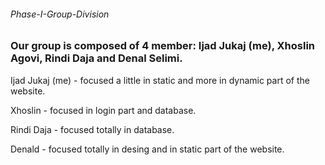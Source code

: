 ###### Phase-I-Group-Division
### Our group is  composed of 4 member: Ijad Jukaj (me), Xhoslin Agovi, Rindi Daja and Denal Selimi.

Ijad Jukaj (me) - focused a little in static and more in dynamic part of the website.

Xhoslin - focused in login part and  database.

Rindi Daja - focused totally in database.

Denald - focused totally in desing and in static part of the website.
